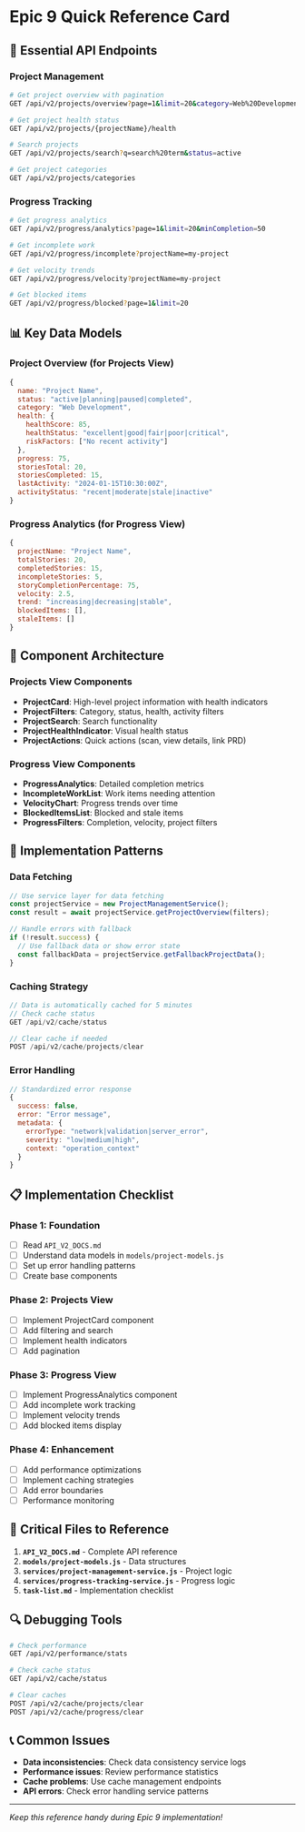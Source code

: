 # Epic 9 Quick Reference Card

## 🚀 **Essential API Endpoints**

### Project Management
```bash
# Get project overview with pagination
GET /api/v2/projects/overview?page=1&limit=20&category=Web%20Development

# Get project health status
GET /api/v2/projects/{projectName}/health

# Search projects
GET /api/v2/projects/search?q=search%20term&status=active

# Get project categories
GET /api/v2/projects/categories
```

### Progress Tracking
```bash
# Get progress analytics
GET /api/v2/progress/analytics?page=1&limit=20&minCompletion=50

# Get incomplete work
GET /api/v2/progress/incomplete?projectName=my-project

# Get velocity trends
GET /api/v2/progress/velocity?projectName=my-project

# Get blocked items
GET /api/v2/progress/blocked?page=1&limit=20
```

## 📊 **Key Data Models**

### Project Overview (for Projects View)
```javascript
{
  name: "Project Name",
  status: "active|planning|paused|completed",
  category: "Web Development",
  health: {
    healthScore: 85,
    healthStatus: "excellent|good|fair|poor|critical",
    riskFactors: ["No recent activity"]
  },
  progress: 75,
  storiesTotal: 20,
  storiesCompleted: 15,
  lastActivity: "2024-01-15T10:30:00Z",
  activityStatus: "recent|moderate|stale|inactive"
}
```

### Progress Analytics (for Progress View)
```javascript
{
  projectName: "Project Name",
  totalStories: 20,
  completedStories: 15,
  incompleteStories: 5,
  storyCompletionPercentage: 75,
  velocity: 2.5,
  trend: "increasing|decreasing|stable",
  blockedItems: [],
  staleItems: []
}
```

## 🎨 **Component Architecture**

### Projects View Components
- **ProjectCard**: High-level project information with health indicators
- **ProjectFilters**: Category, status, health, activity filters
- **ProjectSearch**: Search functionality
- **ProjectHealthIndicator**: Visual health status
- **ProjectActions**: Quick actions (scan, view details, link PRD)

### Progress View Components
- **ProgressAnalytics**: Detailed completion metrics
- **IncompleteWorkList**: Work items needing attention
- **VelocityChart**: Progress trends over time
- **BlockedItemsList**: Blocked and stale items
- **ProgressFilters**: Completion, velocity, project filters

## 🔧 **Implementation Patterns**

### Data Fetching
```javascript
// Use service layer for data fetching
const projectService = new ProjectManagementService();
const result = await projectService.getProjectOverview(filters);

// Handle errors with fallback
if (!result.success) {
  // Use fallback data or show error state
  const fallbackData = projectService.getFallbackProjectData();
}
```

### Caching Strategy
```javascript
// Data is automatically cached for 5 minutes
// Check cache status
GET /api/v2/cache/status

// Clear cache if needed
POST /api/v2/cache/projects/clear
```

### Error Handling
```javascript
// Standardized error response
{
  success: false,
  error: "Error message",
  metadata: {
    errorType: "network|validation|server_error",
    severity: "low|medium|high",
    context: "operation_context"
  }
}
```

## 📋 **Implementation Checklist**

### Phase 1: Foundation
- [ ] Read `API_V2_DOCS.md`
- [ ] Understand data models in `models/project-models.js`
- [ ] Set up error handling patterns
- [ ] Create base components

### Phase 2: Projects View
- [ ] Implement ProjectCard component
- [ ] Add filtering and search
- [ ] Implement health indicators
- [ ] Add pagination

### Phase 3: Progress View
- [ ] Implement ProgressAnalytics component
- [ ] Add incomplete work tracking
- [ ] Implement velocity trends
- [ ] Add blocked items display

### Phase 4: Enhancement
- [ ] Add performance optimizations
- [ ] Implement caching strategies
- [ ] Add error boundaries
- [ ] Performance monitoring

## 🚨 **Critical Files to Reference**

1. **`API_V2_DOCS.md`** - Complete API reference
2. **`models/project-models.js`** - Data structures
3. **`services/project-management-service.js`** - Project logic
4. **`services/progress-tracking-service.js`** - Progress logic
5. **`task-list.md`** - Implementation checklist

## 🔍 **Debugging Tools**

```bash
# Check performance
GET /api/v2/performance/stats

# Check cache status
GET /api/v2/cache/status

# Clear caches
POST /api/v2/cache/projects/clear
POST /api/v2/cache/progress/clear
```

## 📞 **Common Issues**

- **Data inconsistencies**: Check data consistency service logs
- **Performance issues**: Review performance statistics
- **Cache problems**: Use cache management endpoints
- **API errors**: Check error handling service patterns

---

*Keep this reference handy during Epic 9 implementation!*
